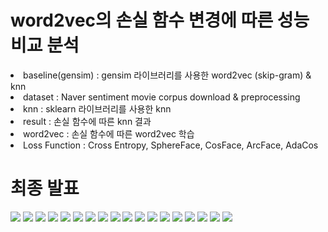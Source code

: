 # word2vec의 손실 함수 변경에 따른 성능 비교 분석

<div>
  <li>baseline(gensim) : gensim 라이브러리를 사용한 word2vec (skip-gram) & knn</li>
  <li>dataset : Naver sentiment movie corpus download & preprocessing</li>
  <li>knn : sklearn 라이브러리를 사용한 knn</li>
  <li>result : 손실 함수에 따른 knn 결과</li>
  <li>word2vec : 손실 함수에 따른 word2vec 학습</li>
  <li>Loss Function : Cross Entropy, SphereFace, CosFace, ArcFace, AdaCos</li>
</div>

# 최종 발표
<div>
  <img src="https://user-images.githubusercontent.com/55614265/101853202-92e2a600-3ba2-11eb-97a1-2926c6ff3ad4.jpg">
  <img src="https://user-images.githubusercontent.com/55614265/101853211-95dd9680-3ba2-11eb-9a24-9f7810c749b5.jpg">
  <img src="https://user-images.githubusercontent.com/55614265/101853213-96762d00-3ba2-11eb-960e-d27b6bc01cdb.jpg">
  <img src="https://user-images.githubusercontent.com/55614265/101853215-970ec380-3ba2-11eb-9d61-a0caa82ff598.jpg">
  <img src="https://user-images.githubusercontent.com/55614265/101853219-97a75a00-3ba2-11eb-8ce7-b6f3afa402c6.jpg">
  <img src="https://user-images.githubusercontent.com/55614265/101853220-97a75a00-3ba2-11eb-9a0e-97bddcb4e24e.jpg">
  <img src="https://user-images.githubusercontent.com/55614265/101853221-983ff080-3ba2-11eb-91e1-31e9a5d5feba.jpg">
  <img src="https://user-images.githubusercontent.com/55614265/101853223-98d88700-3ba2-11eb-8c54-51a6ef8b2dca.jpg">
  <img src="https://user-images.githubusercontent.com/55614265/101853225-98d88700-3ba2-11eb-9c0d-14d305f5277b.jpg">
  <img src="https://user-images.githubusercontent.com/55614265/101853227-99711d80-3ba2-11eb-88ea-eb7de11c1324.jpg">
  <img src="https://user-images.githubusercontent.com/55614265/101853228-99711d80-3ba2-11eb-8f14-5986e6dd1f78.jpg">
  <img src="https://user-images.githubusercontent.com/55614265/101853231-9a09b400-3ba2-11eb-975d-503e3b688700.jpg">
  <img src="https://user-images.githubusercontent.com/55614265/101853232-9a09b400-3ba2-11eb-8240-92d5c060e49c.jpg">
  <img src="https://user-images.githubusercontent.com/55614265/101853235-9aa24a80-3ba2-11eb-95a9-1f9094ac2f8a.jpg">
  <img src="https://user-images.githubusercontent.com/55614265/101853237-9b3ae100-3ba2-11eb-9a41-8538d31fc012.jpg">
  <img src="https://user-images.githubusercontent.com/55614265/101853239-9bd37780-3ba2-11eb-99ec-1dd4b3042da4.jpg">
  <img src="https://user-images.githubusercontent.com/55614265/101853240-9bd37780-3ba2-11eb-8316-7b009b7471a9.jpg">
  <img src="https://user-images.githubusercontent.com/55614265/101853241-9c6c0e00-3ba2-11eb-93e5-408787939f34.jpg">
</div>
